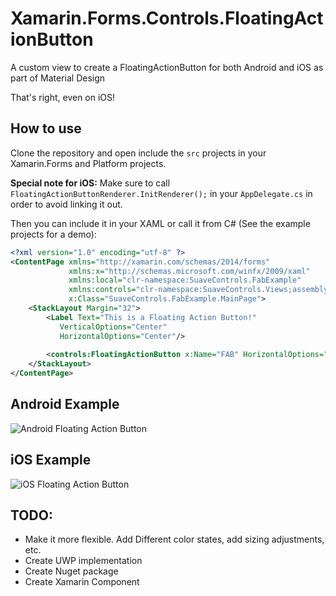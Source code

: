 # Xamarin.Forms.Controls.FloatingActionButton
A custom view to create a FloatingActionButton for both Android and iOS as part of Material Design

That's right, even on iOS!

## How to use

Clone the repository and open include the `src` projects in your Xamarin.Forms and Platform projects.

**Special note for iOS:** Make sure to call `FloatingActionButtonRenderer.InitRenderer();` in your `AppDelegate.cs` in order to avoid linking it out.

Then you can include it in your XAML or call it from C# (See the example projects for a demo):

``` xml
<?xml version="1.0" encoding="utf-8" ?>
<ContentPage xmlns="http://xamarin.com/schemas/2014/forms"
             xmlns:x="http://schemas.microsoft.com/winfx/2009/xaml"
             xmlns:local="clr-namespace:SuaveControls.FabExample"
             xmlns:controls="clr-namespace:SuaveControls.Views;assembly=SuaveControls.FloatingActionButton"
             x:Class="SuaveControls.FabExample.MainPage">
    <StackLayout Margin="32">
        <Label Text="This is a Floating Action Button!" 
           VerticalOptions="Center" 
           HorizontalOptions="Center"/>
        
        <controls:FloatingActionButton x:Name="FAB" HorizontalOptions="CenterAndExpand" WidthRequest="50" HeightRequest="50"  VerticalOptions="CenterAndExpand" Image="ic_add_white.png" ButtonColor="#03A9F4" Clicked="Button_Clicked"/>
    </StackLayout>
</ContentPage>
```

## Android Example

![Android Floating Action Button](https://i1.wp.com/alexdunndev.files.wordpress.com/2017/04/screenshot_1493173400.png?ssl=1&w=450)

## iOS Example

![iOS Floating Action Button](https://i2.wp.com/alexdunndev.files.wordpress.com/2017/04/2017-04-25_10-38-38-pm.jpg?ssl=1&w=450)

## TODO:
- Make it more flexible. Add Different color states, add sizing adjustments, etc.
- Create UWP implementation
- Create Nuget package
- Create Xamarin Component
